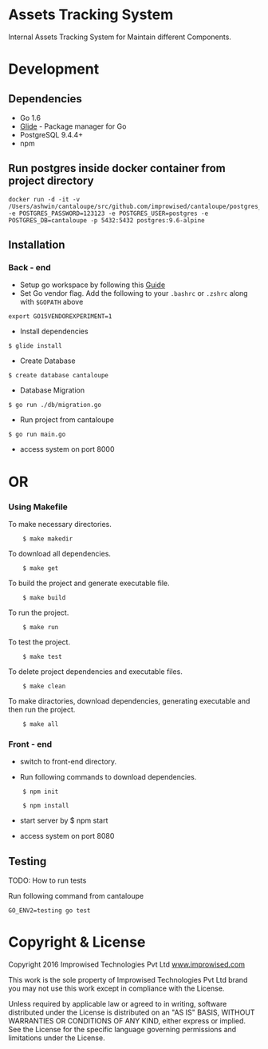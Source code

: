 # Assets Tracking System

Internal Assets Tracking System for Maintain different Components.

# Development

## Dependencies
* Go 1.6
* [Glide](https://github.com/Masterminds/glide) - Package manager for Go
* PostgreSQL 9.4.4+
* npm

## Run postgres inside docker container from project directory
```
docker run -d -it -v /Users/ashwin/cantaloupe/src/github.com/improwised/cantaloupe/postgres_data:/var/lib/postgresql/data -e POSTGRES_PASSWORD=123123 -e POSTGRES_USER=postgres -e POSTGRES_DB=cantaloupe -p 5432:5432 postgres:9.6-alpine
```

## Installation

### Back - end

* Setup go workspace by following this [Guide](https://golang.org/doc/code.html#Organization)
* Set Go vendor flag. Add the following to your `.bashrc` or `.zshrc` along with `$GOPATH` above
```
export GO15VENDOREXPERIMENT=1
```
* Install dependencies
```
$ glide install
```
* Create Database
```
$ create database cantaloupe
```
* Database Migration
```
$ go run ./db/migration.go
```
* Run project from cantaloupe
```
$ go run main.go
```
* access system on port 8000

# OR
### Using Makefile

To make necessary directories.
```
    $ make makedir
```

To download all dependencies.
```
    $ make get
```

To build the project and generate executable file.
```
    $ make build
```

To run the project.
```
    $ make run
```

To test the project.
```
    $ make test
```

To delete project dependencies and executable files.
```
    $ make clean
```

To make diractories, download dependencies, generating executable and then run the project.
```
    $ make all
```

### Front - end

* switch to front-end directory.

* Run following commands to download dependencies.
```
    $ npm init

    $ npm install
```

* start server by $ npm start

* access system on port 8080

## Testing

TODO: How to run tests

Run following command from cantaloupe
```
GO_ENV2=testing go test
```
# Copyright & License

Copyright 2016 Improwised Technologies Pvt Ltd
www.improwised.com

This work is the sole property of Improwised Technologies Pvt Ltd brand
you may not use this work except in compliance with the License.

Unless required by applicable law or agreed to in writing, software
distributed under the License is distributed on an "AS IS" BASIS,
WITHOUT WARRANTIES OR CONDITIONS OF ANY KIND, either express or implied.
See the License for the specific language governing permissions and
limitations under the License.
